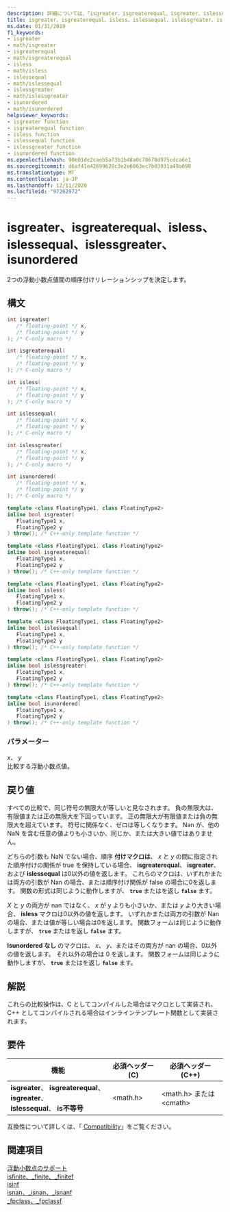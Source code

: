 ```yaml
---
description: 詳細については、「isgreater、isgreaterequal、isgreater、islessequal、isgreater more、isgreater」を参照してください。
title: isgreater、isgreaterequal、isless、islessequal、islessgreater、isunordered
ms.date: 01/31/2019
f1_keywords:
- isgreater
- math/isgreater
- isgreaterequal
- math/isgreaterequal
- isless
- math/isless
- islessequal
- math/islessequal
- islessgreater
- math/islessgreater
- isunordered
- math/isunordered
helpviewer_keywords:
- isgreater function
- isgreaterequal function
- isless function
- islessequal function
- islessgreater function
- isunordered function
ms.openlocfilehash: 90e01de2caeb5a73b1b48a0c78678d975cdca6e1
ms.sourcegitcommit: d6af41e42699628c3e2e6063ec7b03931a49a098
ms.translationtype: MT
ms.contentlocale: ja-JP
ms.lasthandoff: 12/11/2020
ms.locfileid: "97262972"
---
```

# <a name="isgreater-isgreaterequal-isless-islessequal-islessgreater-isunordered"></a>isgreater、isgreaterequal、isless、islessequal、islessgreater、isunordered

2つの浮動小数点値間の順序付けリレーションシップを決定します。

## <a name="syntax"></a>構文

```C
int isgreater(
   /* floating-point */ x,
   /* floating-point */ y
); /* C-only macro */

int isgreaterequal(
   /* floating-point */ x,
   /* floating-point */ y
); /* C-only macro */

int isless(
   /* floating-point */ x,
   /* floating-point */ y
); /* C-only macro */

int islessequal(
   /* floating-point */ x,
   /* floating-point */ y
); /* C-only macro */

int islessgreater(
   /* floating-point */ x,
   /* floating-point */ y
); /* C-only macro */

int isunordered(
   /* floating-point */ x,
   /* floating-point */ y
); /* C-only macro */
```

```C++
template <class FloatingType1, class FloatingType2>
inline bool isgreater(
   FloatingType1 x,
   FloatingType2 y
) throw(); /* C++-only template function */

template <class FloatingType1, class FloatingType2>
inline bool isgreaterequal(
   FloatingType1 x,
   FloatingType2 y
) throw(); /* C++-only template function */

template <class FloatingType1, class FloatingType2>
inline bool isless(
   FloatingType1 x,
   FloatingType2 y
) throw(); /* C++-only template function */

template <class FloatingType1, class FloatingType2>
inline bool islessequal(
   FloatingType1 x,
   FloatingType2 y
) throw(); /* C++-only template function */

template <class FloatingType1, class FloatingType2>
inline bool islessgreater(
   FloatingType1 x,
   FloatingType2 y
) throw(); /* C++-only template function */

template <class FloatingType1, class FloatingType2>
inline bool isunordered(
   FloatingType1 x,
   FloatingType2 y
) throw(); /* C++-only template function */
```

### <a name="parameters"></a>パラメーター

*x*、 *y*<br/>
比較する浮動小数点値。

## <a name="return-value"></a>戻り値

すべての比較で、同じ符号の無限大が等しいと見なされます。 負の無限大は、有限値または正の無限大を下回っています。 正の無限大が有限値または負の無限大を超えています。 符号に関係なく、ゼロは等しくなります。 Nan が、他の NaN を含む任意の値よりも小さいか、同じか、または大きい値ではありません。

どちらの引数も NaN でない場合、順序 **付けマクロは**、 *x* と *y* の間に指定された順序付けの関係が true を保持している場合、 **isgreaterequal**、 **isgreater**、および **islessequal** は0以外の値を返します。 これらのマクロは、いずれかまたは両方の引数が Nan の場合、または順序付け関係が false の場合に0を返します。 関数の形式は同じように動作しますが、 **`true`** またはを返し **`false`** ます。

*X* と *y* の両方が nan ではなく、 *x* が y よりも小さいか、または *y* より大きい場合、 **isless** マクロは0以外の値を返します。 いずれかまたは両方の引数が Nan の場合、または値が等しい場合は0を返します。 関数フォームは同じように動作しますが、 **`true`** またはを返し **`false`** ます。

**Isunordered なし** のマクロは、 *x*、 *y*、またはその両方が nan の場合、0以外の値を返します。 それ以外の場合は 0 を返します。 関数フォームは同じように動作しますが、 **`true`** またはを返し **`false`** ます。

## <a name="remarks"></a>解説

これらの比較操作は、C としてコンパイルした場合はマクロとして実装され、C++ としてコンパイルされる場合はインラインテンプレート関数として実装されます。

## <a name="requirements"></a>要件

|機能|必須ヘッダー (C)|必須ヘッダー (C++)|
|--------------|---------------------------|-------------------------------|
| **isgreater**、 **isgreaterequal**、 **isgreater**、<br/>**islessequal**、 **is不等号**  | \<math.h> | \<math.h> または \<cmath> |

互換性について詳しくは、「 [Compatibility](../../c-runtime-library/compatibility.md)」をご覧ください。

## <a name="see-also"></a>関連項目

[浮動小数点のサポート](../../c-runtime-library/floating-point-support.md)<br/>
[isfinite、_finite、_finitef](finite-finitef.md)<br/>
[isinf](isinf.md)<br/>
[isnan、_isnan、_isnanf](isnan-isnan-isnanf.md)<br/>
[_fpclass、_fpclassf](fpclass-fpclassf.md)<br/>
